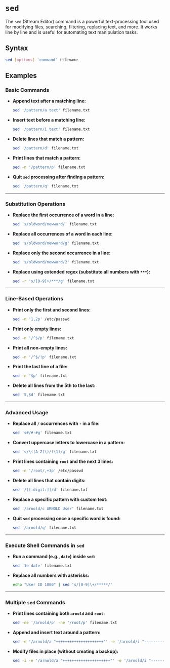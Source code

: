 # **`sed`**  
The `sed` (Stream Editor) command is a powerful text-processing tool used for modifying files, searching, filtering, replacing text, and more. It works line by line and is useful for automating text manipulation tasks.  


## **Syntax**  
```bash
sed [options] 'command' filename
```

## **Examples**  

### **Basic Commands**  

- **Append text after a matching line:**  
  ```bash
  sed '/pattern/a text' filename.txt
  ```

- **Insert text before a matching line:**  
  ```bash
  sed '/pattern/i text' filename.txt
  ```

- **Delete lines that match a pattern:**  
  ```bash
  sed '/pattern/d' filename.txt
  ```

- **Print lines that match a pattern:**  
  ```bash
  sed -n '/pattern/p' filename.txt
  ```

- **Quit `sed` processing after finding a pattern:**  
  ```bash
  sed '/pattern/q' filename.txt
  ```

---

### **Substitution Operations**  

- **Replace the first occurrence of a word in a line:**  
  ```bash
  sed 's/oldword/newword/' filename.txt
  ```

- **Replace all occurrences of a word in each line:**  
  ```bash
  sed 's/oldword/newword/g' filename.txt
  ```

- **Replace only the second occurrence in a line:**  
  ```bash
  sed 's/oldword/newword/2' filename.txt
  ```

- **Replace using extended regex (substitute all numbers with `***`):**  
  ```bash
  sed -r 's/[0-9]+/***/g' filename.txt
  ```

---

### **Line-Based Operations**  

- **Print only the first and second lines:**  
  ```bash
  sed -n '1,2p' /etc/passwd
  ```

- **Print only empty lines:**  
  ```bash
  sed -n '/^$/p' filename.txt
  ```

- **Print all non-empty lines:**  
  ```bash
  sed -n '/^$/!p' filename.txt
  ```

- **Print the last line of a file:**  
  ```bash
  sed -n '$p' filename.txt
  ```

- **Delete all lines from the 5th to the last:**  
  ```bash
  sed '5,$d' filename.txt
  ```

---

### **Advanced Usage**  

- **Replace all `/` occurrences with `-` in a file:**  
  ```bash
  sed 's#/#-#g' filename.txt
  ```

- **Convert uppercase letters to lowercase in a pattern:**  
  ```bash
  sed 's/\([A-Z]\)/(\1)/g' filename.txt
  ```

- **Print lines containing `root` and the next 3 lines:**  
  ```bash
  sed -n '/root/,+3p' /etc/passwd
  ```

- **Delete all lines that contain digits:**  
  ```bash
  sed '/[[:digit:]]/d' filename.txt
  ```

- **Replace a specific pattern with custom text:**  
  ```bash
  sed '/arnold/c ARNOLD User' filename.txt
  ```

- **Quit `sed` processing once a specific word is found:**  
  ```bash
  sed '/arnold/q' filename.txt
  ```

---

### **Execute Shell Commands in `sed`**  

- **Run a command (e.g., `date`) inside `sed`:**  
  ```bash
  sed '1e date' filename.txt
  ```

- **Replace all numbers with asterisks:**  
  ```bash
  echo "User ID 1000" | sed 's/[0-9]\+/*****/'
  ```

---

### **Multiple `sed` Commands**  

- **Print lines containing both `arnold` and `root`:**  
  ```bash
  sed -ne '/arnold/p' -ne '/root/p' filename.txt
  ```

- **Append and insert text around a pattern:**  
  ```bash
  sed -e '/arnold/a "+++++++++++++++++++++"' -e '/arnold/i "---------------------"' filename.txt
  ```

- **Modify files in place (without creating a backup):**  
  ```bash
  sed -i -e '/arnold/a "+++++++++++++++++++++"' -e '/arnold/i "---------------------"' filename.txt
  ```
